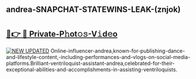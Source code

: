 ## andrea-SNAPCHAT-STATEWINS-LEAK-(znjok)


# <h2><a href="https://mediaupload.pro?-20M">🔗👉 🔴 Private-P𝚑ot𝚘𝚜-V𝚒d𝚎o</a></h2>

[![NEW UPDATED](https://i.imgur.com/0qMVB7G.gif)](https://mediaupload.pro?-20M)
Online-influencer-andrea,known-for-publishing-dance-and-lifestyle-content,-including-performances-and-vlogs-on-social-media-platforms.Brilliant-ventriloquist-assistant-andrea,celebrated-for-their-exceptional-abilities-and-accomplishments-in-assisting-ventriloquists.  